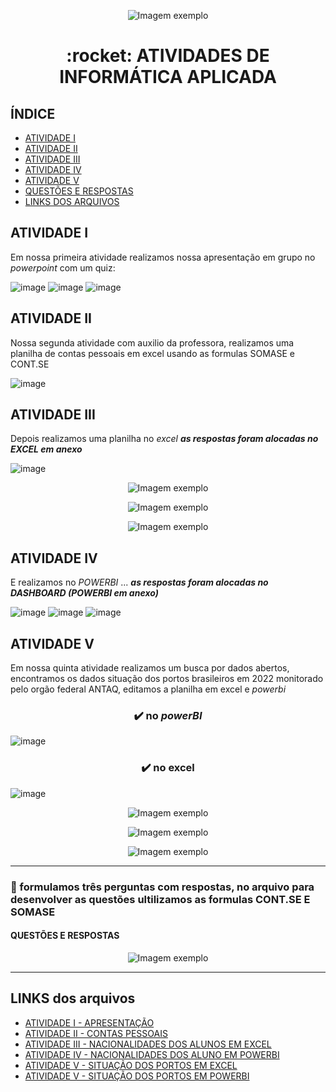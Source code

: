 
<p align="center">
  <img src="https://github.com/user-attachments/assets/b50cfb6f-79b2-490e-b4bb-d29228ccdbbe" alt="Imagem exemplo">
</p>

<H1><p align="center"> :rocket: ATIVIDADES DE INFORMÁTICA APLICADA</H1>

## ÍNDICE 
- [ATIVIDADE I](#atividade-i)
- [ATIVIDADE II](#atividade-ii)
- [ATIVIDADE III](#atividade-iii)
- [ATIVIDADE IV](#atividade-iv)
- [ATIVIDADE V](#atividade-v)
- [QUESTÕES E RESPOSTAS](#questões-e-respostas)
- [LINKS DOS ARQUIVOS](#links-dos-arquivos)

## ATIVIDADE I 
Em nossa primeira atividade realizamos nossa apresentação em grupo no _powerpoint_ com um quiz:

![image](https://github.com/user-attachments/assets/7142cc3e-1efd-4c7c-b6d4-5153dd6539af)
![image](https://github.com/user-attachments/assets/30d6141a-7891-4b3e-a8b4-814a777f0548)
![image](https://github.com/user-attachments/assets/02730648-d3c9-442d-bb96-674ddfb4bc8e)

##  ATIVIDADE II
Nossa segunda atividade com auxilio da professora, realizamos uma planilha de contas pessoais em excel usando as formulas SOMASE e CONT.SE 

![image](https://github.com/user-attachments/assets/8bdf9f8c-8016-4ff0-845e-57ced0a738b6)

## ATIVIDADE III 
Depois realizamos uma planilha no _excel_
***as respostas foram alocadas no _EXCEL_ em anexo***

![image](https://github.com/user-attachments/assets/94498a83-a6a8-4318-93ab-688db392b516)

<p align="center">
  <img src="https://github.com/user-attachments/assets/e2a73bd9-c303-4796-9ba3-ec9cadb03b7e" alt="Imagem exemplo">
</p>

<p align="center">
  <img src="https://github.com/user-attachments/assets/c998aa7f-34ac-4a4e-af47-b8f2c293f828" alt="Imagem exemplo">
</p>


<p align="center">
  <img src="https://github.com/user-attachments/assets/c7e2b1ae-f3a2-4369-aeaf-3d9e3e427379" alt="Imagem exemplo">
</p>

## ATIVIDADE IV 
E realizamos no _POWERBI_ ...
***as respostas foram alocadas no _DASHBOARD_ (POWERBI em anexo)***

![image](https://github.com/user-attachments/assets/e6472a2c-6487-45db-bd6a-a32c9f9de884)
![image](https://github.com/user-attachments/assets/5474d918-8f05-4aaa-a82e-8874dac59d05)
![image](https://github.com/user-attachments/assets/709c8cfc-019a-4185-9fbf-78e548345a27)


## ATIVIDADE V 
Em nossa quinta atividade realizamos um busca por dados abertos, encontramos os dados situação dos portos brasileiros em 2022 monitorado pelo orgão federal ANTAQ, editamos a planilha em excel e _powerbi_ 

### <p align="center"> :heavy_check_mark: no _powerBI_

![image](https://github.com/user-attachments/assets/d2e45460-bf5a-4dde-b855-d663effe8247)



### <p align="center"> :heavy_check_mark: no excel 

![image](https://github.com/user-attachments/assets/84fe0e07-52db-401c-82f3-c972262d4b5a)



<p align="center">
  <img src="https://github.com/user-attachments/assets/dd00a061-9ba5-442d-969e-34c43774d092" alt="Imagem exemplo">
</p>
<p align="center">
  <img src="https://github.com/user-attachments/assets/956853d1-1702-4ce7-bb5e-49fb8f386b77" alt="Imagem exemplo">
</p>

<p align="center">
  <img src="https://github.com/user-attachments/assets/1888d15e-69de-4c30-af73-f0b34e7f102b" alt="Imagem exemplo">
</p>

-------------------------------------------------------------------------------

### :brain: formulamos três perguntas com respostas, no arquivo para desenvolver as questões ultilizamos as formulas CONT.SE E SOMASE 
#### QUESTÕES E RESPOSTAS

<p align="center">
  <img src="https://github.com/user-attachments/assets/00a11014-209b-448d-9989-039eb4d321d1" alt="Imagem exemplo">
</p>

-------------------------------------------------------------------------------

## LINKS dos arquivos 
- [ATIVIDADE I - APRESENTAÇÃO](https://github.com/matheussiqueira14/Informatica-aplicada/blob/main/atividade%20de%20apresenta%C3%A7%C3%A3o%20powerpoint.pptx)
- [ATIVIDADE II - CONTAS PESSOAIS](https://github.com/matheussiqueira14/Informatica-aplicada/blob/main/contas.xlsx)
- [ATIVIDADE III - NACIONALIDADES DOS ALUNOS EM EXCEL](https://github.com/matheussiqueira14/Informatica-aplicada/blob/main/nacionalidades%20dos%20aluno%20em%20EXCEL.xlsx)
- [ATIVIDADE IV - NACIONALIDADES DOS ALUNO EM POWERBI](https://github.com/matheussiqueira14/Informatica-aplicada/blob/main/nacionalidades%20dos%20alunos%20em%20PBI.pbix)
- [ATIVIDADE V - SITUAÇÃO DOS PORTOS EM EXCEL](https://github.com/matheussiqueira14/Informatica-aplicada/blob/main/SituacaoPortosPublicacao%20EXCEL%20.xlsx)
- [ATIVIDADE V - SITUAÇÃO DOS PORTOS EM POWERBI](https://github.com/matheussiqueira14/Informatica-aplicada/blob/main/Situa%C3%A7%C3%A3o%20dos%20Portos%20%20PowerBI%20C%20.pbix)



